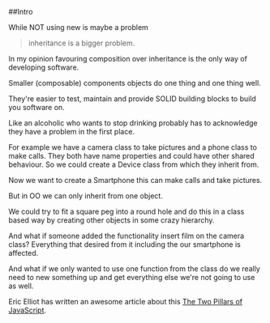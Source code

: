 ##Intro 

While NOT using new is maybe a problem 

> inheritance is a bigger problem.

In my opinion favouring composition over inheritance is the only way of developing software.

Smaller (composable) components objects do one thing and one thing well.
 
They're easier to test, maintain and provide SOLID building blocks to build you software on.   

Like an alcoholic who wants to stop drinking probably has to acknowledge they have a problem in the first place.  

For example we have a camera class to take pictures and a phone class to make calls. They both have name properties and could have other shared behaviour. So we could create a Device class from which they inherit from.

Now we want to create a Smartphone this can make calls and take pictures.  

But in OO we can only inherit from one object.

We could try to fit a square peg into a round hole and do this in a class based way by creating other objects in some crazy hierarchy.

And what if someone added the functionality insert film on the camera class? Everything that desired from it including the our smartphone is affected.

And what if we only wanted to use one function from the class do we really need to new something up and get everything else we're not going to use as well.

Eric Elliot has written an awesome article about this [The Two Pillars of JavaScript](https://medium.com/javascript-scene/the-two-pillars-of-javascript-ee6f3281e7f3).